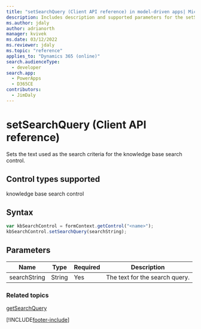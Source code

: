 ```yaml
---
title: "setSearchQuery (Client API reference) in model-driven apps| MicrosoftDocs"
description: Includes description and supported parameters for the setSearchQuery method.
ms.author: jdaly
author: adrianorth
manager: kvivek
ms.date: 03/12/2022
ms.reviewer: jdaly
ms.topic: "reference"
applies_to: "Dynamics 365 (online)"
search.audienceType: 
  - developer
search.app: 
  - PowerApps
  - D365CE
contributors:
  - JimDaly
---
```

# setSearchQuery (Client API reference)



Sets the text used as the search criteria for the knowledge base search control.

## Control types supported

knowledge base search control

## Syntax

```JavaScript
var kbSearchControl = formContext.getControl("<name>");
kbSearchControl.setSearchQuery(searchString);
```

## Parameters

|Name | Type | Required | Description|
|--|--|--|--|
|searchString |String |Yes|The text for the search query.| 

### Related topics

[getSearchQuery](getSearchQuery.md)




[!INCLUDE[footer-include](../../../../../includes/footer-banner.md)]